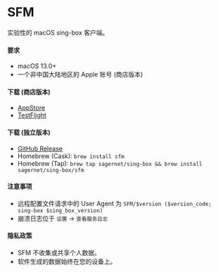 # SFM

实验性的 macOS sing-box 客户端。

#### 要求

* macOS 13.0+
* 一个非中国大陆地区的 Apple 账号 (商店版本)

#### 下载 (商店版本)

* [AppStore](https://apps.apple.com/us/app/sing-box/id6451272673)
* [TestFlight](https://testflight.apple.com/join/AcqO44FH)

#### 下载 (独立版本)

* [GitHub Release](https://github.com/SagerNet/sing-box/releases/latest)
* Homebrew (Cask): `brew install sfm`
* Homebrew (Tap): `brew tap sagernet/sing-box && brew install sagernet/sing-box/sfm`

#### 注意事项

* 远程配置文件请求中的 User Agent 为 `SFM/$version ($version_code; sing-box $sing_box_version)`
* 崩溃日志位于 `设置` -> `查看服务日志`

#### 隐私政策

* SFM 不收集或共享个人数据。
* 软件生成的数据始终在您的设备上。
